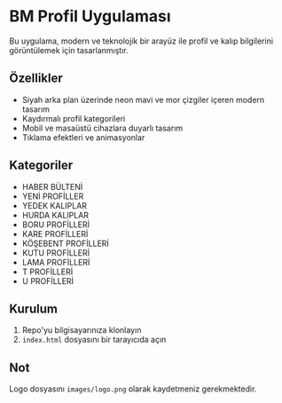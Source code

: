 # BM Profil Uygulaması

Bu uygulama, modern ve teknolojik bir arayüz ile profil ve kalıp bilgilerini görüntülemek için tasarlanmıştır.

## Özellikler

- Siyah arka plan üzerinde neon mavi ve mor çizgiler içeren modern tasarım
- Kaydırmalı profil kategorileri
- Mobil ve masaüstü cihazlara duyarlı tasarım
- Tıklama efektleri ve animasyonlar

## Kategoriler

- HABER BÜLTENİ
- YENİ PROFİLLER
- YEDEK KALIPLAR
- HURDA KALIPLAR
- BORU PROFİLLERİ
- KARE PROFİLLERİ
- KÖŞEBENT PROFİLLERİ
- KUTU PROFİLLERİ
- LAMA PROFİLLERİ
- T PROFİLLERİ
- U PROFİLLERİ

## Kurulum

1. Repo'yu bilgisayarınıza klonlayın
2. `index.html` dosyasını bir tarayıcıda açın

## Not

Logo dosyasını `images/logo.png` olarak kaydetmeniz gerekmektedir.
